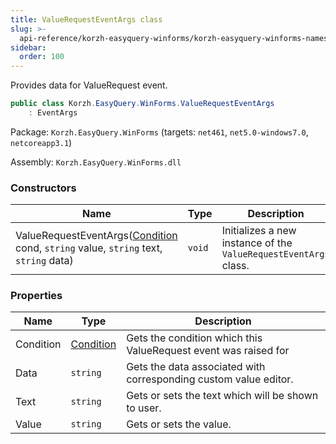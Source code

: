 ```yaml
---
title: ValueRequestEventArgs class
slug: >-
  api-reference/korzh-easyquery-winforms/korzh-easyquery-winforms-namespace/valuerequesteventargs-class
sidebar:
  order: 100
---
```


Provides data for ValueRequest event.
```csharp
public class Korzh.EasyQuery.WinForms.ValueRequestEventArgs
    : EventArgs

```
Package: `Korzh.EasyQuery.WinForms` (targets: `net461`, `net5.0-windows7.0`, `netcoreapp3.1`)

Assembly: `Korzh.EasyQuery.WinForms.dll`

### Constructors

| Name | Type | Description | 
| --- | --- | --- | 
| ValueRequestEventArgs([Condition](///////////////easyquery/docs/api-reference/korzh-easyquery/korzh-easyquery-namespace/condition-class) cond, `string` value, `string` text, `string` data) | `void` | Initializes a new instance of the `ValueRequestEventArgs` class. | 


### Properties

| Name | Type | Description | 
| --- | --- | --- | 
| Condition | [Condition](///////////////easyquery/docs/api-reference/korzh-easyquery/korzh-easyquery-namespace/condition-class) | Gets the condition which this ValueRequest event was raised for | 
| Data | `string` | Gets the data associated with corresponding custom value editor. | 
| Text | `string` | Gets or sets the text which will be shown to user. | 
| Value | `string` | Gets or sets the value. |
